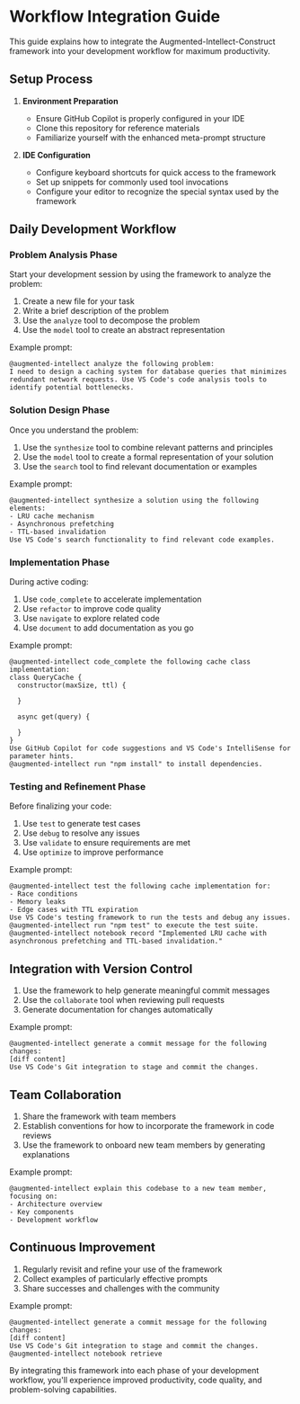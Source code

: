 # Workflow Integration Guide

This guide explains how to integrate the Augmented-Intellect-Construct framework into your development workflow for maximum productivity.

## Setup Process

1. **Environment Preparation**
   - Ensure GitHub Copilot is properly configured in your IDE
   - Clone this repository for reference materials
   - Familiarize yourself with the enhanced meta-prompt structure

2. **IDE Configuration**
   - Configure keyboard shortcuts for quick access to the framework
   - Set up snippets for commonly used tool invocations
   - Configure your editor to recognize the special syntax used by the framework

## Daily Development Workflow

### Problem Analysis Phase

Start your development session by using the framework to analyze the problem:

1. Create a new file for your task
2. Write a brief description of the problem
3. Use the `analyze` tool to decompose the problem
4. Use the `model` tool to create an abstract representation

Example prompt:
```
@augmented-intellect analyze the following problem: 
I need to design a caching system for database queries that minimizes redundant network requests. Use VS Code's code analysis tools to identify potential bottlenecks.
```

### Solution Design Phase

Once you understand the problem:

1. Use the `synthesize` tool to combine relevant patterns and principles
2. Use the `model` tool to create a formal representation of your solution
3. Use the `search` tool to find relevant documentation or examples

Example prompt:
```
@augmented-intellect synthesize a solution using the following elements:
- LRU cache mechanism
- Asynchronous prefetching
- TTL-based invalidation
Use VS Code's search functionality to find relevant code examples.
```

### Implementation Phase

During active coding:

1. Use `code_complete` to accelerate implementation
2. Use `refactor` to improve code quality
3. Use `navigate` to explore related code
4. Use `document` to add documentation as you go

Example prompt:
```
@augmented-intellect code_complete the following cache class implementation:
class QueryCache {
  constructor(maxSize, ttl) {
    
  }
  
  async get(query) {
    
  }
}
Use GitHub Copilot for code suggestions and VS Code's IntelliSense for parameter hints.
@augmented-intellect run "npm install" to install dependencies.
```

### Testing and Refinement Phase

Before finalizing your code:

1. Use `test` to generate test cases
2. Use `debug` to resolve any issues
3. Use `validate` to ensure requirements are met
4. Use `optimize` to improve performance

Example prompt:
```
@augmented-intellect test the following cache implementation for:
- Race conditions
- Memory leaks
- Edge cases with TTL expiration
Use VS Code's testing framework to run the tests and debug any issues.
@augmented-intellect run "npm test" to execute the test suite.
@augmented-intellect notebook record "Implemented LRU cache with asynchronous prefetching and TTL-based invalidation."
```

## Integration with Version Control

1. Use the framework to help generate meaningful commit messages
2. Use the `collaborate` tool when reviewing pull requests
3. Generate documentation for changes automatically

Example prompt:
```
@augmented-intellect generate a commit message for the following changes:
[diff content]
Use VS Code's Git integration to stage and commit the changes.
```

## Team Collaboration

1. Share the framework with team members
2. Establish conventions for how to incorporate the framework in code reviews
3. Use the framework to onboard new team members by generating explanations

Example prompt:
```
@augmented-intellect explain this codebase to a new team member, focusing on:
- Architecture overview
- Key components
- Development workflow
```

## Continuous Improvement

1. Regularly revisit and refine your use of the framework
2. Collect examples of particularly effective prompts
3. Share successes and challenges with the community

Example prompt:
```
@augmented-intellect generate a commit message for the following changes:
[diff content]
Use VS Code's Git integration to stage and commit the changes.
@augmented-intellect notebook retrieve
```

By integrating this framework into each phase of your development workflow, you'll experience improved productivity, code quality, and problem-solving capabilities.
